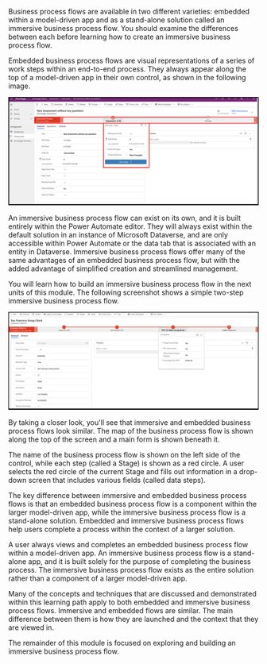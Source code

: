 Business process flows are available in two different varieties:
embedded within a model-driven app and as a stand-alone solution called
an immersive business process flow. You should examine the differences
between each before learning how to create an immersive business process
flow.

Embedded business process flows are visual representations of a series
of work steps within an end-to-end process. They always appear along the
top of a model-driven app in their own control, as shown in the following image.

![Embedded business process flow with Stage displayed](../media/1-embedded-business-process-flow-stage-displayed.png)

An immersive business process flow can exist on its own, and it is built entirely
within the Power Automate editor. They will always exist within the default
solution in an instance of Microsoft Dataverse, and are only accessible
within Power Automate or the data tab that is associated with an entity in
Dataverse. Immersive business process flows offer many of the
same advantages of an embedded business process flow, but with the added
advantage of simplified creation and streamlined management.

You will learn how to build an immersive business process flow in the
next units of this module. The following screenshot shows a simple
two-step immersive business process flow.

![Immersive business process flow two-step example](../media/2-immersive-business-process-flow-stage-displayed.png)

By taking a closer look, you'll see that immersive and embedded business
process flows look similar. The map of the business process flow
is shown along the top of the screen and a main form is shown beneath it.

The name of the business process flow is shown on the left side of the 
control, while each step (called a Stage) is shown as a red circle. A user
selects the red circle of the current Stage and fills out information in
a drop-down screen that includes various fields (called data steps).

The key difference between immersive and embedded business process flows
is that an embedded business process flow is a component within the larger
model-driven app, while the immersive business process flow is a
stand-alone solution. Embedded and immersive business process flows
help users complete a process within the context of a larger solution. 

A user always views and completes an embedded business process flow within
a model-driven app. An immersive business process flow is a stand-alone
app, and it is built solely for the purpose of completing the business
process. The immersive business process flow exists as the entire solution
rather than a component of a larger model-driven app.

Many of the concepts and techniques
that are discussed and demonstrated within this learning path apply to both
embedded and immersive business process flows. Immersive and embedded
flows are similar. The main difference between them is how they are
launched and the context that they are viewed in.

The remainder of this module is focused on exploring and building an 
immersive business process flow. 
